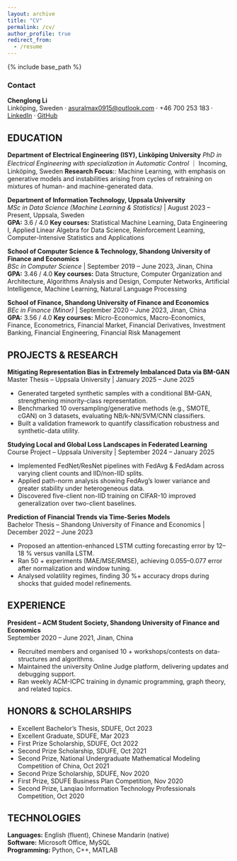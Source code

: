 ```yaml
---
layout: archive
title: "CV"
permalink: /cv/
author_profile: true
redirect_from:
  - /resume
---
```


{% include base_path %}

### Contact
**Chenglong Li**  
Linköping, Sweden · asuralmax0915@outlook.com · +46 700 253 183 · [LinkedIn](https://www.linkedin.com/in/chenglong-li-76903b291/) · [GitHub](https://github.com/MaxCHENGLONG)

## EDUCATION
**Department of Electrical Engineering (ISY), Linköping University**
*PhD in Electrical Engineering with specialization in Automatic Control* ｜ Incoming, Linköping, Sweden
**Research Focus:**: Machine Learning, with emphasis on generative models and instabilities arising from cycles of retraining on mixtures of human- and machine-generated data.

**Department of Information Technology, Uppsala University**  
*MSc in Data Science (Machine Learning & Statistics)* | August 2023 – Present, Uppsala, Sweden  
**GPA:** 3.6 / 4.0 
**Key courses:** Statistical Machine Learning, Data Engineering I, Applied Linear Algebra for Data Science, Reinforcement Learning, Computer-Intensive Statistics and Applications  

**School of Computer Science & Technology, Shandong University of Finance and Economics**  
*BSc in Computer Science*  | September 2019 – June 2023, Jinan, China  
**GPA:** 3.46 / 4.0 
**Key courses:** Data Structure, Computer Organization and Architecture, Algorithms Analysis and Design, Computer Networks, Artificial Intelligence, Machine Learning, Natural Language Processing

**School of Finance, Shandong University of Finance and Economics**  
*BEc in Finance (Minor)*  | September 2020 – June 2023, Jinan, China  
**GPA:** 3.56 / 4.0
**Key courses:** Micro-Economics, Macro-Economics, Finance, Econometrics, Financial Market, Financial Derivatives, Investment Banking, Financial Engineering, Financial Risk Management

## PROJECTS & RESEARCH
**Mitigating Representation Bias in Extremely Imbalanced Data via BM-GAN**  
Master Thesis – Uppsala University | January 2025 – June 2025
- Generated targeted synthetic samples with a conditional BM-GAN, strengthening minority-class representation.  
- Benchmarked 10 oversampling/generative methods (e.g., SMOTE, cGAN) on 3 datasets, evaluating NB/k-NN/SVM/CNN classifiers.  
- Built a validation framework to quantify classification robustness and synthetic-data utility.  

**Studying Local and Global Loss Landscapes in Federated Learning**  
Course Project – Uppsala University | September 2024 – January 2025 
- Implemented FedNet/ResNet pipelines with FedAvg & FedAdam across varying client counts and IID/non-IID splits.  
- Applied path-norm analysis showing FedAvg’s lower variance and greater stability under heterogeneous data.  
- Discovered five-client non-IID training on CIFAR-10 improved generalization over two-client baselines.  

**Prediction of Financial Trends via Time-Series Models**  
Bachelor Thesis – Shandong University of Finance and Economics | December 2022 – June 2023 
- Proposed an attention-enhanced LSTM cutting forecasting error by 12–18 % versus vanilla LSTM.  
- Ran 50 + experiments (MAE/MSE/RMSE), achieving 0.055–0.077 error after normalization and window tuning.  
- Analysed volatility regimes, finding 30 %+ accuracy drops during shocks that guided model refinements.  

## EXPERIENCE
**President – ACM Student Society, Shandong University of Finance and Economics**  
September 2020 – June 2021, Jinan, China
- Recruited members and organised 10 + workshops/contests on data-structures and algorithms.  
- Maintained the university Online Judge platform, delivering updates and debugging support.  
- Ran weekly ACM-ICPC training in dynamic programming, graph theory, and related topics.  

## HONORS & SCHOLARSHIPS
- Excellent Bachelor’s Thesis, SDUFE, Oct 2023  
- Excellent Graduate, SDUFE, Mar 2023  
- First Prize Scholarship, SDUFE, Oct 2022  
- Second Prize Scholarship, SDUFE, Oct 2021  
- Second Prize, National Undergraduate Mathematical Modeling Competition of China, Oct 2021  
- Second Prize Scholarship, SDUFE, Nov 2020  
- First Prize, SDUFE Business Plan Competition, Nov 2020  
- Second Prize, Lanqiao Information Technology Professionals Competition, Oct 2020  

## TECHNOLOGIES
**Languages:** English (fluent), Chinese Mandarin (native)  
**Software:** Microsoft Office, MySQL  
**Programming:** Python, C++, MATLAB  